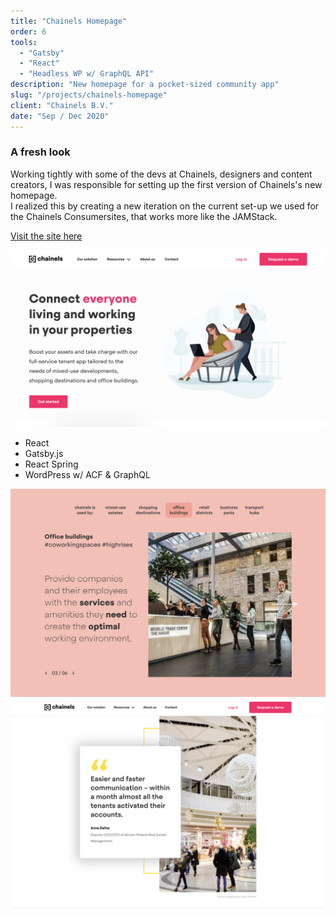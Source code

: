 ```yaml
---
title: "Chainels Homepage"
order: 6
tools:
  - "Gatsby"
  - "React"
  - "Headless WP w/ GraphQL API"
description: "New homepage for a pocket-sized community app"
slug: "/projects/chainels-homepage"
client: "Chainels B.V."
date: "Sep / Dec 2020"
---
```


<div class="project--homepage content__wrapper">
<div class="content__left">

### A fresh look

Working tightly with some of the devs at Chainels, designers and content creators, I was responsible for setting up the first version of Chainels's new homepage. <br/>
I realized this by creating a new iteration on the current set-up we used for the Chainels Consumersites, that works more like the JAMStack.<br/>

<a href="https://chainels.com/home">Visit the site here</a>

</div>

<div class="content__right vert-align">

  <img src="./assets/chainels-homepage_hero.png"/>

</div>
</div>

<div class="tools">

- React
- Gatsby.js
- React Spring
- WordPress w/ ACF & GraphQL

</div>

<div class="project--homepage content__wrapper">
<div class="content__left">

  <img src="./assets/chainels-homepage_slider.png"/>

</div>

<div class="content__right">

  <img src="./assets/chainels-homepage_testimonial.png"/>

</div>
</div>
